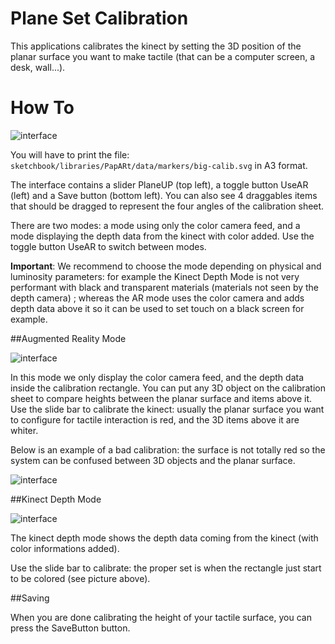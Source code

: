 # Plane Set Calibration

This applications calibrates the kinect by setting the 3D position of the planar surface you want to make tactile (that can be a computer screen, a desk, wall...).

# How To
![interface](https://github.com/potioc/Papart-examples/blob/master/papart-examples/DepthCamera/PlaneSetCalibration/planesetcalibration_interface.png)

You will have to print the file: `sketchbook/libraries/PapARt/data/markers/big-calib.svg` in A3 format.


The interface contains a slider PlaneUP (top left), a toggle button UseAR (left) and a Save button (bottom left).
You can also see 4 draggables items that should be dragged to represent the four angles of the calibration sheet.

There are two modes: a mode using only the color camera feed, and a mode displaying the depth data from the kinect with color added. Use the toggle button UseAR to switch between modes.

**Important**: We recommend to choose the mode depending on physical and luminosity parameters: for example the Kinect Depth Mode is not very performant with black and transparent materials (materials not seen by the depth camera) ; whereas the AR mode uses the color camera and adds depth data above it so it can be used to set touch on a black screen for example.

##Augmented Reality Mode 

![interface](https://github.com/potioc/Papart-examples/blob/master/papart-examples/DepthCamera/calibration/PlaneSetCalibration/planesetcalibration_ar.png)

In this mode we only display the color camera feed, and the depth data inside the calibration rectangle. You can put any 3D object on the calibration sheet to compare heights between the planar surface and items above it. 
Use the slide bar to calibrate the kinect: usually the planar surface you want to configure for tactile interaction is red, and the 3D items above it are whiter. 

Below is an example of a bad calibration: the surface is not totally red so the system can be confused between 3D objects and the planar surface.

![interface](https://github.com/potioc/Papart-examples/blob/master/papart-examples/DepthCamera/calibration/PlaneSetCalibration/planesetcalibration_ar_bad.png)


##Kinect Depth Mode

![interface](https://github.com/potioc/Papart-examples/blob/master/papart-examples/DepthCamera/calibration/PlaneSetCalibration/planesetcalibration_depth.png)

The kinect depth mode shows the depth data coming from the kinect (with color informations added).

Use the slide bar to calibrate: the proper set is when the rectangle just start to be colored (see picture above).

##Saving

When you are done calibrating the height of your tactile surface, you can press the SaveButton button.
